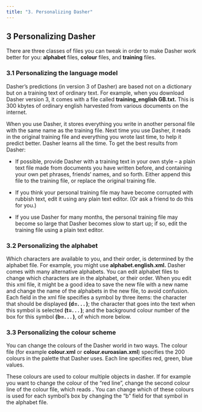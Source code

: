 ```yaml
---
title: "3. Personalizing Dasher"
---
```

## 3 Personalizing Dasher

There are three classes of files you can tweak in order to make Dasher work better for you: **alphabet** files, **colour** files, and **training** files.

### 3.1 Personalizing the language model

Dasher’s predictions (in version 3 of Dasher) are based not on a dictionary but on a training text of ordinary text. For example, when you download Dasher version 3, it comes with a file called **training_english GB.txt.** This is 300 kbytes of ordinary english harvested from various documents on the internet.

When you use Dasher, it stores everything you write in another personal file with the same name as the training file. Next time you use Dasher, it reads in the original training file and everything you wrote last time, to help it predict better. Dasher learns all the time. To get the best results from Dasher:

- If possible, provide Dasher with a training text in your own style – a plain text file made from documents you have written before, and containing your own pet phrases, friends’ names, and so forth. Either append this file to the training file, or replace the original training file.

- If you think your personal training file may have become corrupted with rubbish text, edit it using any plain text editor. (Or ask a friend to do this for you.)

- If you use Dasher for many months, the personal training file may become so large that Dasher becomes slow to start up; if so, edit the training file using a plain text editor.

### 3.2 Personalizing the alphabet

Which characters are available to you, and their order, is determined by the alphabet file. For example, you might use **alphabet.english.xml.** Dasher comes with many alternative alphabets. You can edit alphabet files to change which characters are in the alphabet, or their order. When you edit this xml file, it might be a good idea to save the new file with a new name and change the name of the alphabets in the new file, to avoid confusion. Each field in the xml file specifies a symbol by three items: the character that should be displayed **(d=. . . )**; the character that goes into the text when this symbol is selected **(t=. . . )**; and the background colour number of the box for this symbol **(b=. . . )**, of which more below.

### 3.3 Personalizing the colour scheme

You can change the colours of the Dasher world in two ways. The colour file (for example **colour.xml** or **colour.euroasian.xml**) specifies the 200 colours in the palette that Dasher uses. Each line specifies red, green, blue values.

These colours are used to colour multiple objects in dasher. If for example you want to change the colour of the “red line”, change the second colour line of the colour file, which reads **<colour r="255" g="0" b="0"/>.**
You can change which of these colours is used for each symbol’s box by changing the “b” field for that symbol in the alphabet file.
